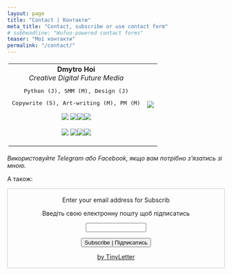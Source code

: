 ```yaml
---
layout: page
title: "Contact | Контакти"
meta_title: "Contact, subscribe or use contact form"
# subheadline: "Wufoo-powered contact forms"
teaser: "Мої контакти"
permalink: "/contact/"
---
```


<table style="border:0px; padding:3px; text-align:center;" align="center">
    <tr>
    <td>
        <div align="center">
        <b> Dmytro Hoi </b>
        </div>
        <div align="center">
        <i>Creative Digital Future Media</i>
        </div>
        <pre>Python (J), SMM (M), Design (J)</pre>
        <pre>Copywrite (S), Art-writing (M), PM (M)</pre>
        <div align="center">
        <p><a href="https://dmytrohoi.github.io/"><img border="0" src="https://dmytrohoi.github.io/images/social/st.png"></a> <a href="https://fb.com/dmytro.hoi"><img border="0" src="https://dmytrohoi.github.io/images/social/fb.png"></a><a href="https://github.com/dmytrohoi"><img border="0" src="https://dmytrohoi.github.io/images/social/gh.png"></a><a href="https://twitter.com/criticoffer"><img border="0" src="https://dmytrohoi.github.io/images/social/tw.png"></a></p>
        <p><a href="https://dmytrohoi.github.io/cv"><img border="0" src="https://dmytrohoi.github.io/images/social/cv.png"></a> <a href="https://www.linkedin.com/in/dmytrohoi"><img border="0" src="https://dmytrohoi.github.io/images/social/li.png"></a><a href="https://instagram.com/dmhoi78"><img border="0" src="https://dmytrohoi.github.io/images/social/insta.png"></a><a href="https://youtube.com/channel/UCOOftc_XjycxIsDbWsoBFtA"><img border="0" src="https://dmytrohoi.github.io/images/social/yt.png"></a></p>
        </div>
    </td>
    <td>
        <div align="center">
        <img src="https://dmytrohoi.github.io/images/avatar/avatar0.png">
        </div>
    </td>
    </tr>
</table>


<i>Використовуйте Telegram або Facebook, якщо вам потрібно з'язатись зі мною.</i>

А також:
<div align="center">
<form style="border:1px solid #ccc;padding:3px;text-align:center;" action="https://tinyletter.com/dmytrohoi" method="post" target="popupwindow" onsubmit="window.open('https://tinyletter.com/dmytrohoi', 'popupwindow', 'scrollbars=yes,width=800,height=600');return true"><p>Enter your email address for Subscrib </p><p>Введіть свою електронну пошту щоб підписатись</p><div align="center"><p><input type="text" style="width:140px" name="email" id="tlemail" /></p></div><div align="center"><p><input type="hidden" value="1" name="embed"/><input type="submit" value="Subscribe | Підписатись" /></p></div><p><a href="https://tinyletter.com" target="_blank">by TinyLetter</a></p></form></div>
